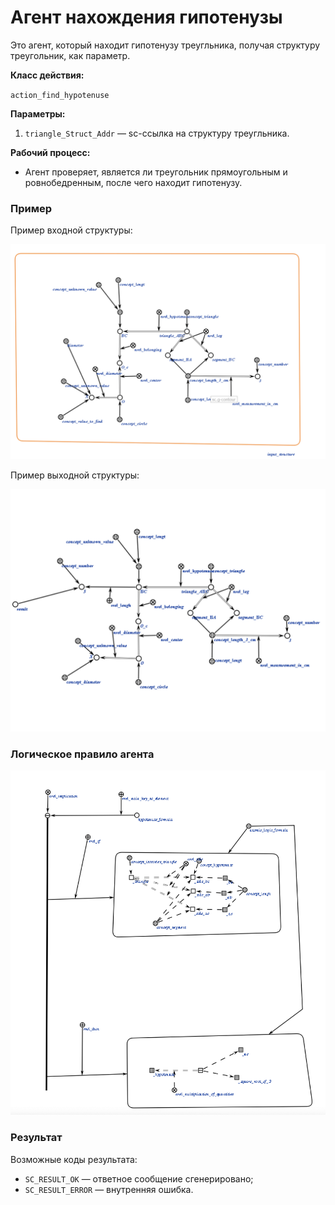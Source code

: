 # Агент нахождения гипотенузы

Это агент, который находит гипотенузу треугльника, получая структуру треугольник, как параметр.

**Класс действия:**

`action_find_hypotenuse`

**Параметры:**

1. `triangle_Struct_Addr` — sc-ссылка на структуру треугльника.

**Рабочий процесс:**

* Агент проверяет, является ли треугольник прямоугольным и ровнобедренным, после чего находит гипотенузу.
 
### Пример

Пример входной структуры:

<img src="../FourthSem/FourthLabImages/input.png"></img>

Пример выходной структуры:

<img src="../FourthSem/FourthLabImages/output.png"></img>

### Логическое правило агента
<img src="../FourthSem/FourthLabImages/logic_rule_first.png"></img>

### Результат

Возможные коды результата:
 
* `SC_RESULT_OK` — ответное сообщение сгенерировано;
* `SC_RESULT_ERROR` — внутренняя ошибка.
